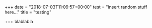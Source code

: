 +++
date = "2018-07-03T11:09:57+00:00"
test = "insert random stuff here..."
title = "testing"

+++
blablabla